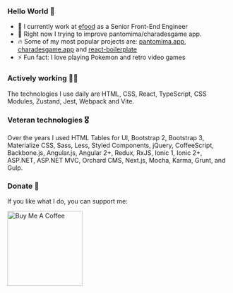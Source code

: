 ### Hello World 👋

- 🍔 I currently work at [efood](https://www.efood.gr) as a Senior Front-End Engineer
- 🌱 Right now I trying to improve pantomima/charadesgame app.
- 🔥 Some of my most popular projects are: [pantomima.app](https://pantomima.app), [charadesgame.app](https://charadesgame.app) and [react-boilerplate](https://github.com/georgeroubie/react-boilerplate)
- ⚡ Fun fact: I love playing Pokemon and retro video games
<!--
**georgeroubie/georgeroubie** is a ✨ _special_ ✨ repository because its `README.md` (this file) appears on your GitHub profile.

Here are some ideas to get you started:

- 🔭 I’m currently working at ...
- 🌱 I’m currently learning ...
- 👯 I’m looking to collaborate on ...
- 🤔 I’m looking for help with ...
- 💬 Ask me about ...
- 📫 How to reach me: ...
- 😄 Pronouns: ...
- ⚡ Fun fact: ...
-->

### Actively working 👨‍💻

The technologies I use daily are HTML, CSS, React, TypeScript, CSS Modules, Zustand, Jest, Webpack and Vite.

### Veteran technologies 🎖

Over the years I used HTML Tables for UI, Bootstrap 2, Bootstrap 3, Materialize CSS, Sass, Less, Styled Components, jQuery, CoffeeScript, Backbone.js, Angular.js, Angular 2+, Redux, RxJS, Ionic 1, Ionic 2+, ASP.NET, ASP.NET MVC, Orchard CMS, Next.js, Mocha, Karma, Grunt, and Gulp.

### Donate 🙏

If you like what I do, you can support me:

<a href="https://www.buymeacoffee.com/georgeroubie">
  <img src="https://cdn.buymeacoffee.com/buttons/v2/default-yellow.png" style="width: 170px; height: auto;" alt="Buy Me A Coffee">
</a>
